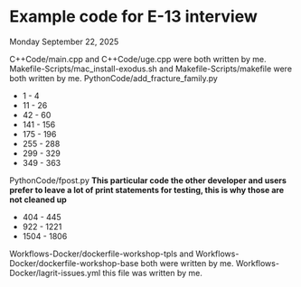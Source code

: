 # Example code for E-13 interview

Monday September 22, 2025

C++Code/main.cpp and C++Code/uge.cpp were both written by me.
Makefile-Scripts/mac_install-exodus.sh and Makefile-Scripts/makefile were both written by me.
PythonCode/add_fracture_family.py
* 1 - 4
* 11 - 26
* 42 - 60
* 141 - 156
* 175 - 196
* 255 - 288
* 299 - 329
* 349 - 363

PythonCode/fpost.py **This particular code the other developer and users prefer to leave a lot of print statements for testing, this is why those are not cleaned up**
* 404 - 445
* 922 - 1221
* 1504 - 1806

Workflows-Docker/dockerfile-workshop-tpls and Workflows-Docker/dockerfile-workshop-base both were written by me.
Workflows-Docker/lagrit-issues.yml this file was written by me.